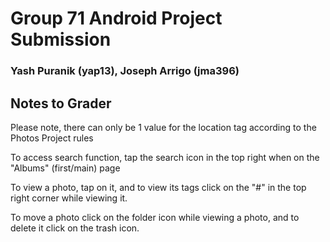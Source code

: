 # Group 71 Android Project Submission
### Yash Puranik (yap13), Joseph Arrigo (jma396)

## Notes to Grader

Please note, there can only be 1 value for the location tag according to the Photos Project rules

To access search function, tap the search icon in the top right when on the "Albums" (first/main) page

To view a photo, tap on it, and to view its tags click on the "#" in the top right corner while viewing it.

To move a photo click on the folder icon while viewing a photo, and to delete it  click on the trash icon.